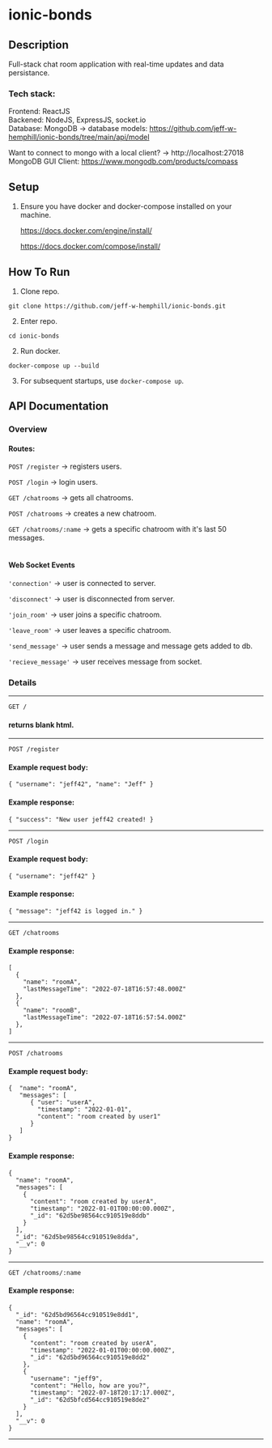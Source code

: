 # ionic-bonds

## Description
Full-stack chat room application with real-time updates and data persistance.  
### Tech stack:  
Frontend: ReactJS  
Backened: NodeJS, ExpressJS, socket.io  
Database: MongoDB -> database models: https://github.com/jeff-w-hemphill/ionic-bonds/tree/main/api/model  

Want to connect to mongo with a local client? -> http://localhost:27018  
MongoDB GUI Client: https://www.mongodb.com/products/compass 

## Setup
1. Ensure you have docker and docker-compose installed on your machine.  
  
    https://docs.docker.com/engine/install/
  
    https://docs.docker.com/compose/install/

## How To Run
1. Clone repo.

```
git clone https://github.com/jeff-w-hemphill/ionic-bonds.git
```
2. Enter repo. 

```
cd ionic-bonds
```

2. Run docker.

```
docker-compose up --build
``` 

3. For subsequent startups, use ```docker-compose up```.

## API Documentation

### Overview
#### Routes:
```POST /register``` -> registers users. 

```POST /login``` -> login users.  

```GET /chatrooms``` -> gets all chatrooms.

```POST /chatrooms``` -> creates a new chatroom.  

```GET /chatrooms/:name``` -> gets a specific chatroom with it's last 50 messages.  
<br>

#### Web Socket Events 
```'connection'``` -> user is connected to server.

```'disconnect'``` -> user is disconnected from server.

```'join_room'``` -> user joins a specific chatroom.

```'leave_room'``` -> user leaves a specific chatroom.

```'send_message'``` -> user sends a message and message gets added to db.  

```'recieve_message'``` -> user receives message from socket.  


### Details 
---
```GET /```
#### returns blank html. 
---
```POST /register```
#### Example request body:  
```
{ "username": "jeff42", "name": "Jeff" }
```
#### Example response:   
```
{ "success": "New user jeff42 created! }
```
---
```POST /login```
#### Example request body:  
```
{ "username": "jeff42" }
```
#### Example response:   
```
{ "message": "jeff42 is logged in." }
```
---
```GET /chatrooms```
#### Example response:
```
[
  {
    "name": "roomA",
    "lastMessageTime": "2022-07-18T16:57:48.000Z"
  },
  {
    "name": "roomB",
    "lastMessageTime": "2022-07-18T16:57:54.000Z"
  },
]
```
---
```POST /chatrooms```
#### Example request body:  
```
{  "name": "roomA",
   "messages": [
      { "user": "userA",
        "timestamp": "2022-01-01",
        "content": "room created by user1"
      }
   ]   
}
```
#### Example response:   
```
{
  "name": "roomA",
  "messages": [
    {
      "content": "room created by userA",
      "timestamp": "2022-01-01T00:00:00.000Z",
      "_id": "62d5be98564cc910519e8ddb"
    }
  ],
  "_id": "62d5be98564cc910519e8dda",
  "__v": 0
}
```
---
```GET /chatrooms/:name```
#### Example response:  
```
{
  "_id": "62d5bd96564cc910519e8dd1",
  "name": "roomA",
  "messages": [
    {
      "content": "room created by userA",
      "timestamp": "2022-01-01T00:00:00.000Z",
      "_id": "62d5bd96564cc910519e8dd2"
    },
    {
      "username": "jeff9",
      "content": "Hello, how are you?",
      "timestamp": "2022-07-18T20:17:17.000Z",
      "_id": "62d5bfcd564cc910519e8de2"
    }
  ],
  "__v": 0
}
```
---
